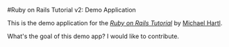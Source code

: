 #Ruby on Rails Tutorial v2: Demo Application

This is the demo application for the [*Ruby on Rails Tutorial*](http://railstutorial.org) by [Michael Hartl](http://michaelhartl.com/).

What's the goal of this demo app?  I would like to contribute.
